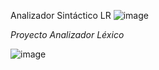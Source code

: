 Analizador Sintáctico LR
![image](https://github.com/user-attachments/assets/1b770c02-c7b4-4c5b-a2e3-21725af36d7e)

*Proyecto Analizador Léxico*

![image](https://github.com/user-attachments/assets/db569189-91e0-4824-a9d8-36114d8f48f8)
